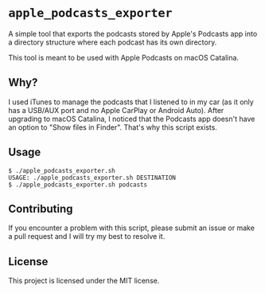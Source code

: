 # `apple_podcasts_exporter`

A simple tool that exports the podcasts stored by Apple's Podcasts app
into a directory structure where each podcast has its own directory.

This tool is meant to be used with Apple Podcasts on macOS Catalina.

## Why?

I used iTunes to manage the podcasts that I listened to in my car (as
it only has a USB/AUX port and no Apple CarPlay or Android
Auto). After upgrading to macOS Catalina, I noticed that the Podcasts
app doesn't have an option to "Show files in Finder". That's why this
script exists.

## Usage
```
$ ./apple_podcasts_exporter.sh
USAGE: ./apple_podcasts_exporter.sh DESTINATION
$ ./apple_podcasts_exporter.sh podcasts
```

## Contributing

If you encounter a problem with this script, please submit an issue or
make a pull request and I will try my best to resolve it.

## License

This project is licensed under the MIT license.
